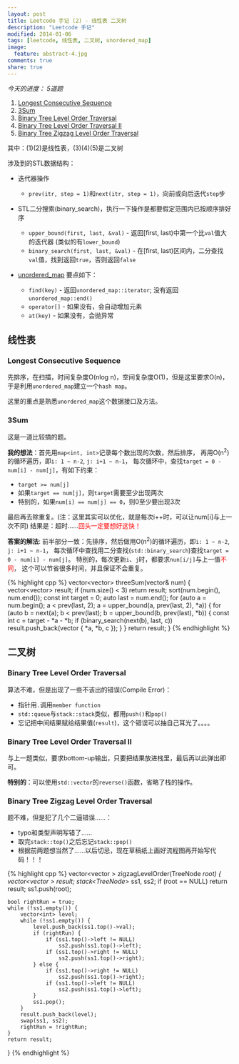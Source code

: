 ```yaml
---
layout: post
title: Leetcode 手记 (2) - 线性表 二叉树
description: "Leetcode 手记"
modified: 2014-01-06
tags: [leetcode, 线性表, 二叉树, unordered_map]
image:
  feature: abstract-4.jpg
comments: true
share: true
---
```


*今天的进度： 5道题*

1. [Longest Consecutive Sequence](http://oj.leetcode.com/problems/longest-consecutive-sequence/)
2. [3Sum](http://oj.leetcode.com/problems/3sum/)
3. [Binary Tree Level Order Traversal](http://oj.leetcode.com/problems/binary-tree-level-order-traversal/)
4. [Binary Tree Level Order Traversal II](http://oj.leetcode.com/problems/binary-tree-level-order-traversal-ii/)
5. [Binary Tree Zigzag Level Order Traversal](http://oj.leetcode.com/problems/binary-tree-zigzag-level-order-traversal/)

其中：(1)(2)是线性表，(3)(4)(5)是二叉树

涉及到的STL数据结构：

* 迭代器操作

    * `prev(itr, step = 1)`和`next(itr, step = 1)`，向前或向后迭代`step`步

* STL二分搜索(binary_search)，执行一下操作是都要假定范围内已按顺序排好序
    
    * `upper_bound(first, last, &val)` - 返回[first, last)中第一个比`val`值大的迭代器 (类似的有`lower_bound`)
    * `binary_search(first, last, &val)` - 在[first, last)区间内，二分查找`val`值，找到返回`true`，否则返回`false`

* [unordered_map](http://www.cplusplus.com/reference/unordered_map/unordered_map/) 要点如下：
    
    * `find(key)` - 返回`unordered_map::iterator`; 没有返回`unordered_map::end()`
    * `operator[]` - 如果没有，会自动增加元素
    * `at(key)` - 如果没有，会抛异常
    
## 线性表 ##

### Longest Consecutive Sequence ###
先排序，在扫描，时间复杂度O(nlog n)，空间复杂度O(1)，但是这里要求O(n)，
于是利用`unordered_map`建立一个`hash map`。

这里的重点是熟悉`unordered_map`这个数据接口及方法。

### 3Sum ###
这是一道比较搞的题。

**我的想法**：首先用`map<int, int>`记录每个数出现的次数，然后排序，
再用O(n<sup>2</sup>)的循环遍历，即`i: 1 ~ n-2`, `j: i+1 ~ n-1`，
每次循环中，查找`target = 0 - num[i] - num[j]`，有如下约束：
    
* `target >= num[j]`
* 如果`target == num[j]`，则`target`需要至少出现两次
* 特别的，如果`num[i] == num[j] == 0`，则0至少要出现3次
    
最后再去除重复。(注：这里其实可以优化，就是每次i++时，可以让num[i]与上一次不同)
结果是：超时……<font color="red">回头一定要想好这快！</font>

**答案的解法**: 
前半部分一致：先排序，然后做用O(n<sup>2</sup>)的循环遍历，即`i: 1 ~ n-2`, `j: i+1 ~ n-1`，
每次循环中查找用二分查找(`std::binary_search`)查找`target = 0 - num[i] - num[j]`。
特别的，每次更新`i`、`j`时，都要求`nun[i/j]`与上一值<font color="red">不同</font>，
这个可以节省很多时间，并且保证不会重复。

{% highlight cpp %}
vector<vector<int>> threeSum(vector<int>& num) {
    vector<vector<int>> result;
    if (num.size() < 3) return result;
    sort(num.begin(), num.end());
    const int target = 0;
    auto last = num.end();
    for (auto a = num.begin(); a < prev(last, 2); a = upper_bound(a, prev(last, 2), *a)) {
        for (auto b = next(a); b < prev(last); b = upper_bound(b, prev(last), *b)) {
            const int c = target - *a - *b;
            if (binary_search(next(b), last, c))
                result.push_back(vector<int> { *a, *b, c });
        }
    }
    return result;
}
{% endhighlight %}

## 二叉树 ##

### Binary Tree Level Order Traversal ###
算法不难，但是出现了一些不该出的错误(Compile Error)：
* 指针用`.`调用`member function`
* `std::queue`与`stack::stack`类似，都用`push()`和`pop()`
* 忘记把中间结果赋给结果值(`result`)，这个错误可以抽自己耳光了。。。。

### Binary Tree Level Order Traversal II ###
与上一题类似，要求bottom-up输出，只要把结果放进栈里，最后再以此弹出即可。

**特别的**：可以使用`std::vector`的`reverse()`函数，省略了栈的操作。

### Binary Tree Zigzag Level Order Traversal ###
题不难，但是犯了几个二逼错误……：

* typo和类型声明写错了……
* 取完`stack::top()`之后忘记`stack::pop()`
* 根据前两题想当然了……以后切忌，现在草稿纸上画好流程图再开始写代码！！！

{% highlight cpp %}
vector<vector<int> > zigzagLevelOrder(TreeNode *root) {
    vector<vector<int> > result;
    stack<TreeNode*> ss1, ss2;
    if (root == NULL)
        return result;
    ss1.push(root);    
    
    bool rightRun = true;
    while (!ss1.empty()) {
        vector<int> level;
        while (!ss1.empty()) {
            level.push_back(ss1.top()->val);
            if (rightRun) {
                if (ss1.top()->left != NULL)
                    ss2.push(ss1.top()->left);
                if (ss1.top()->right != NULL) 
                    ss2.push(ss1.top()->right);
            } else {
                if (ss1.top()->right != NULL) 
                    ss2.push(ss1.top()->right);
                if (ss1.top()->left != NULL)
                    ss2.push(ss1.top()->left);
            }
            ss1.pop();
        }
        result.push_back(level);
        swap(ss1, ss2);
        rightRun = !rightRun;
    }
    return result;
}
{% endhighlight %}
